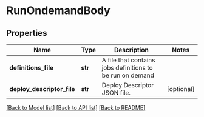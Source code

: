 # RunOndemandBody

## Properties
Name | Type | Description | Notes
------------ | ------------- | ------------- | -------------
**definitions_file** | **str** | A file that contains jobs definitions to be run on demand | 
**deploy_descriptor_file** | **str** | Deploy Descriptor JSON file. | [optional] 

[[Back to Model list]](../README.md#documentation-for-models) [[Back to API list]](../README.md#documentation-for-api-endpoints) [[Back to README]](../README.md)

